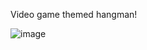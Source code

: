 Video game themed hangman!

![image](https://user-images.githubusercontent.com/26943671/212584628-0e22088e-a7aa-4623-98a2-afadef4c11d9.png)
